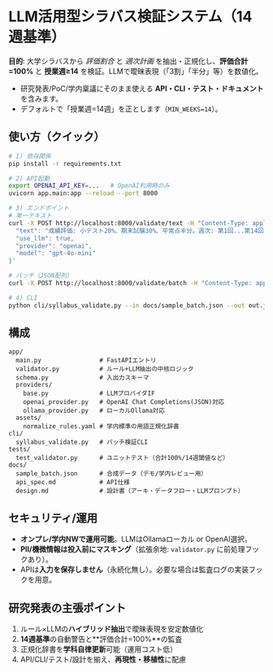 
# LLM活用型シラバス検証システム（14週基準）
**目的**: 大学シラバスから *評価割合* と *週次計画* を抽出・正規化し、**評価合計=100%** と **授業週≥14** を検証。LLMで曖昧表現（「3割」「半分」等）を数値化。
- 研究発表/PoC/学内稟議にそのまま使える **API・CLI・テスト・ドキュメント** を含みます。
- デフォルトで「授業週=14週」を正とします（`MIN_WEEKS=14`）。

## 使い方（クイック）
```bash
# 1) 依存関係
pip install -r requirements.txt

# 2) API起動
export OPENAI_API_KEY=...   # OpenAI利用時のみ
uvicorn app.main:app --reload --port 8000

# 3) エンドポイント
# 単一テキスト
curl -X POST http://localhost:8000/validate/text -H "Content-Type: application/json" -d '{
  "text": "成績評価: 小テスト20%、期末試験30%、平常点半分。週次: 第1回...第14回",
  "use_llm": true,
  "provider": "openai",
  "model": "gpt-4o-mini"
}'

# バッチ（JSON配列）
curl -X POST http://localhost:8000/validate/batch -H "Content-Type: application/json" -d @docs/sample_batch.json

# 4) CLI
python cli/syllabus_validate.py --in docs/sample_batch.json --out out.json --csv out.csv --use-llm
```

## 構成
```
app/
  main.py                # FastAPIエントリ
  validator.py           # ルール+LLM抽出の中核ロジック
  schema.py              # 入出力スキーマ
  providers/
    base.py              # LLMプロバイダIF
    openai_provider.py   # OpenAI Chat Completions(JSON)対応
    ollama_provider.py   # ローカルOllama対応
  assets/
    normalize_rules.yaml # 学内標準の用語正規化辞書
cli/
  syllabus_validate.py   # バッチ検証CLI
tests/
  test_validator.py      # ユニットテスト（合計100%/14週閾値など）
docs/
  sample_batch.json      # 合成データ（デモ/学内レビュー用）
  api_spec.md            # API仕様
  design.md              # 設計書（アーキ・データフロー・LLMプロンプト）
```

## セキュリティ/運用
- **オンプレ/学内NWで運用可能**。LLMはOllamaローカル or OpenAI選択。
- **PII/機微情報は投入前にマスキング**（拡張余地: `validator.py` に前処理フックあり）。
- APIは**入力を保存しません**（永続化無し）。必要な場合は監査ログの実装フックを用意。

## 研究発表の主張ポイント
1. ルール×LLMの**ハイブリッド抽出**で曖昧表現を安定数値化
2. **14週基準**の自動警告と**評価合計=100%**の監査
3. 正規化辞書を**学科自律更新**可能（運用コスト低）
4. API/CLI/テスト/設計を揃え、**再現性・移植性**に配慮